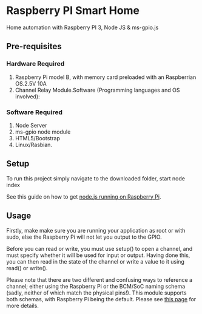 Raspberry PI Smart Home
==========
Home automation with Raspberry PI 3, Node JS & ms-gpio.js

## Pre-requisites
### Hardware Required
1. Raspberry Pi model B, with memory card preloaded with an Raspberrian OS.2.5V 10A
2. Channel Relay Module.Software (Programming languages and OS  involved):

### Software Required
1. Node Server
2. ms-gpio node module
3. HTML5/Bootstrap
4. Linux/Rasbian.

## Setup
To run this project simply navigate to the downloaded folder, start node index

See this guide on how to get [node.js running on Raspberry Pi](https://learn.adafruit.com/node-embedded-development/installing-node-dot-js).

## Usage
Firstly, make make sure you are running your application as root or with sudo, else the Raspberry Pi will not let you output to the GPIO.

Before you can read or write, you must use setup() to open a channel, and must specify whether it will be used for input or output. Having done this, you can then read in the state of the channel or write a value to it using read() or write().

Please note that there are two different and confusing ways to reference a channel; either using the Raspberry Pi or the BCM/SoC naming schema (sadly, neither of which match the physical pins!). This module supports both schemas, with Raspberry Pi being the default. Please see [this page](http://elinux.org/RPi_Low-level_peripherals) for more details.
